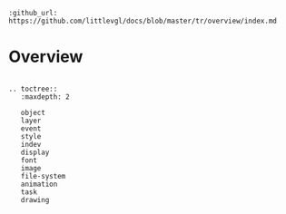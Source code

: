```eval_rst
:github_url: https://github.com/littlevgl/docs/blob/master/tr/overview/index.md
```
# Overview

```eval_rst

.. toctree::
   :maxdepth: 2

   object
   layer
   event
   style
   indev
   display
   font
   image
   file-system
   animation
   task
   drawing
```
